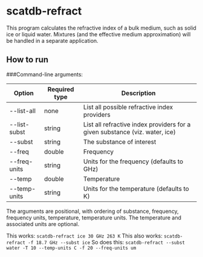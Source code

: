 scatdb-refract
===============

This program calculates the refractive index of a bulk medium, such as solid ice or liquid water.
Mixtures (and the effective medium approximation) will be handled in a separate application.

How to run
--------------

###Command-line arguments:

| Option | Required type | Description |
| ------ | ------------- | ----------- |
| --list-all | none | List all possible refractive index providers |
| --list-subst | string | List all refractive index providers for a given substance (viz. water, ice) |
| --subst | string | The substance of interest |
| --freq | double | Frequency |
| --freq-units | string | Units for the frequency (defaults to GHz) |
| --temp | double | Temperature |
| --temp-units | string | Units for the temperature (defaults to K) |

The arguments are positional, with ordering of substance, frequency, frequency units, temperature,
temperature units. The temperature and associated units are optional.

This works:
```scatdb-refract ice 30 GHz 263 K```
This also works:
```scatdb-refract -f 18.7 GHz --subst ice```
So does this:
```scatdb-refract --subst water -T 10 --temp-units C -f 20 --freq-units um```
